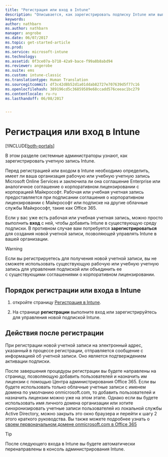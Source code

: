 ```yaml
---
title: "Регистрация или вход в Intune"
description: "Описывается, как зарегистрировать подписку Intune или выполнить вход, чтобы начать использовать подписку"
keywords: 
author: nathbarn
ms.author: nathbarn
manager: angrobe
ms.date: 06/07/2017
ms.topic: get-started-article
ms.prod: 
ms.service: microsoft-intune
ms.technology: 
ms.assetid: 0f3ce07a-b718-42a9-bace-f99a8b8abd94
ms.reviewer: angerobe
ms.suite: ems
ms.custom: intune-classic
ms.translationtype: Human Translation
ms.sourcegitcommit: df3c42d8b52d1a01ddab82727e707639d5f77c16
ms.openlocfilehash: 389196cd5c36859589e68ccadd576ceeac1bc279
ms.contentlocale: ru-ru
ms.lasthandoff: 06/08/2017


---
```



# <a name="sign-up-or-sign-in-to-intune"></a>Регистрация или вход в Intune

[!INCLUDE[both-portals](./includes/note-for-both-portals.md)]

В этом разделе системные администраторы узнают, как зарегистрировать учетную запись Intune.

Перед регистрацией или входом в Intune необходимо определить, имеет ли ваша организация рабочую или учебную учетную запись Microsoft Online Services и заключила ли она соглашение Enterprise или аналогичное соглашение о корпоративном лицензировании с корпорацией Майкрософт. Рабочая или учебная учетная запись предоставляется при подписании соглашения о корпоративном лицензировании с Майкрософт или подписке на другие облачные службы Майкрософт, такие как Office 365.

Если у вас уже есть рабочая или учебная учетная запись, можно просто выполнить **вход** с ней, чтобы добавить Intune в существующую среду подписки. В противном случае вам потребуется **зарегистрироваться** для создания новой учетной записи, позволяющей управлять Intune в вашей организации.

>[!WARNING]
>Если вы регистрируетесь для получения новой учетной записи, вы не сможете использовать существующую рабочую или учебную учетную запись для управления подпиской или объединить ее с существующими соглашениями о корпоративном лицензировании.

## <a name="how-to-sign-up-or-sign-in-to-intune"></a>Порядок регистрации или входа в Intune

1.  откройте страницу [Регистрация в Intune](https://portal.office.com/Signup/Signup.aspx?OfferId=40BE278A-DFD1-470a-9EF7-9F2596EA7FF9&dl=INTUNE_A&ali=1#0%20).

2.  На странице **регистрации** выполните вход или зарегистрируйтесь для управления новой подпиской Intune.

## <a name="post-sign-up-considerations"></a>Действия после регистрации
При регистрации новой учетной записи на электронный адрес, указанный в процессе регистрации, отправляется сообщение с информацией об учетной записи. Оно является подтверждением активации подписки.

После завершения процедуры регистрации вы будете направлены на страницу, позволяющую добавить пользователей и назначить им лицензии с помощью Центра администрирования Office 365. Если вы будете использовать только облачные учетные записи с именем домена по умолчанию onmicrosoft.com, то добавить пользователей и назначить лицензии можно уже на этом этапе. Однако если вы будете использовать имя личного домена организации или хотите синхронизировать учетные записи пользователей из локальной службы Active Directory, можно закрыть это окно браузера и перейти к шагу 2 этого краткого руководства. Вы также можете подробнее узнать о [своем первоначальном домене onmicrosoft.com в Office 365](https://support.office.com/article/Domains-FAQ-1272bad0-4bd4-4796-8005-67d6fb3afc5a?ui=en-US&rs=en-US&ad=US&fromAR=1#bkmk_whydoihaveanonmicrosoft.comdomain)

>[!TIP]
> После следующего входа в Intune вы будете автоматически перенаправлены в консоль администрирования Intune.

